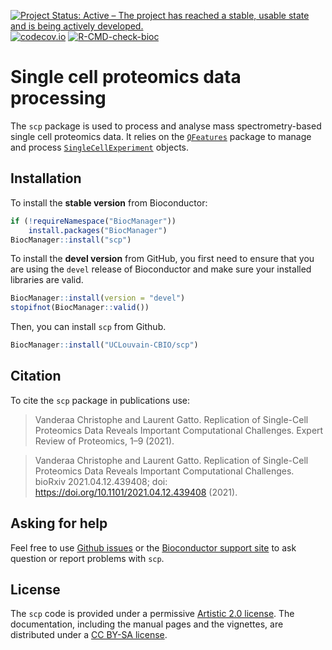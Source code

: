 [![Project Status: Active – The project has reached a stable, usable state and is being actively developed.](https://www.repostatus.org/badges/latest/active.svg)](https://www.repostatus.org/#active)
[![codecov.io](https://codecov.io/github/UCLouvain-CBIO/scp/coverage.svg?branch=master)](https://codecov.io/github/UCLouvain-CBIO/scp?branch=master)
[![R-CMD-check-bioc](https://github.com/UCLouvain-CBIO/scp/workflows/R-CMD-check-bioc/badge.svg)](https://github.com/UCLouvain-CBIO/scp/actions?query=workflow%3AR-CMD-check-bioc)

# Single cell proteomics data processing

The `scp` package is used to process and analyse mass
spectrometry-based single cell proteomics data.  It relies on the
[`QFeatures`](https://rformassspectrometry.github.io/QFeatures/)
package to manage and process
[`SingleCellExperiment`](http://bioconductor.org/packages/release/bioc/html/SingleCellExperiment.html)
objects.

## Installation

To install the **stable version** from Bioconductor:

```r
if (!requireNamespace("BiocManager"))
	install.packages("BiocManager")
BiocManager::install("scp")
```

To install the **devel version** from GitHub, you first need to 
ensure that you are using the `devel` release of Bioconductor and make
sure your installed libraries are valid. 

```r
BiocManager::install(version = "devel")
stopifnot(BiocManager::valid())
```

Then, you can install `scp` from Github.

```r
BiocManager::install("UCLouvain-CBIO/scp")
```

## Citation 

To cite the `scp` package in publications use:

>Vanderaa Christophe and Laurent Gatto. Replication
> of Single-Cell Proteomics Data Reveals Important
> Computational Challenges. Expert Review of
> Proteomics, 1–9 (2021).

> Vanderaa Christophe and Laurent Gatto. Replication
> of Single-Cell Proteomics Data Reveals Important
> Computational Challenges. bioRxiv 2021.04.12.439408;
> doi: https://doi.org/10.1101/2021.04.12.439408
> (2021).

## Asking for help

Feel free to use [Github
issues](https://github.com/UCLouvain-CBIO/scp/issues) or the
[Bioconductor support site](https://support.bioconductor.org/) to ask
question or report problems with `scp`.

## License

The `scp` code is provided under a permissive 
[Artistic 2.0 license](https://opensource.org/licenses/Artistic-2.0). 
The documentation, including the manual pages and the vignettes, are
distributed under a 
[CC BY-SA license](https://creativecommons.org/licenses/by-sa/2.0/).
